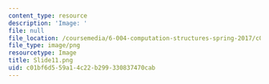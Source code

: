 ```yaml
---
content_type: resource
description: 'Image: '
file: null
file_location: /coursemedia/6-004-computation-structures-spring-2017/c01bf6d559a14c22b299330837470cab_Slide11.png
file_type: image/png
resourcetype: Image
title: Slide11.png
uid: c01bf6d5-59a1-4c22-b299-330837470cab
---
```

